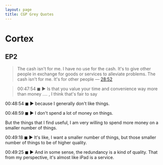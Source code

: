 ```yaml
---
layout: page
title: CGP Grey Quotes
---
```


# Cortex

## EP2
> The cash isn't for me. I have no use for the cash. It's to give other people in exchange for goods or services to alleviate problems. The cash isn't for me. It's for other people — [28:52](https://podsearch.david-smith.org/episodes/5576#1732)

> 00:47:54 ◼   ► Is that you value your time and convenience way more than money .... , I think that's fair to say

00:48:54 ◼   ► because I generally don't like things.

00:48:59 ◼   ► I don't spend a lot of money on things. 

But the things that I find useful, I am very willing to spend more money on a smaller number of things.

00:49:18 ◼   ► It's like, I want a smaller number of things, but those smaller number of things to be of higher quality.

00:49:25 ◼   ► And in some sense, the redundancy is a kind of quality. That from my perspective, it's almost like iPad is a service.